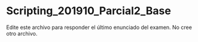 # Scripting_201910_Parcial2_Base

Edite este archivo para responder el último enunciado del examen. No cree otro archivo.
